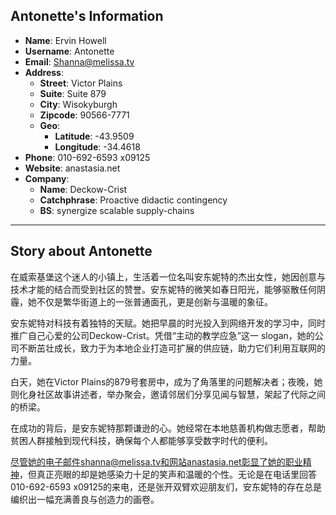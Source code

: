 ## Antonette's Information

- **Name**: Ervin Howell
- **Username**: Antonette
- **Email**: Shanna@melissa.tv
- **Address**: 
  - **Street**: Victor Plains
  - **Suite**: Suite 879
  - **City**: Wisokyburgh
  - **Zipcode**: 90566-7771
  - **Geo**: 
    - **Latitude**: -43.9509
    - **Longitude**: -34.4618
- **Phone**: 010-692-6593 x09125
- **Website**: anastasia.net
- **Company**: 
  - **Name**: Deckow-Crist
  - **Catchphrase**: Proactive didactic contingency
  - **BS**: synergize scalable supply-chains

---

## Story about Antonette

在威索基堡这个迷人的小镇上，生活着一位名叫安东妮特的杰出女性，她因创意与技术才能的结合而受到社区的赞誉。安东妮特的微笑如春日阳光，能够驱散任何阴霾，她不仅是繁华街道上的一张普通面孔，更是创新与温暖的象征。

安东妮特对科技有着独特的天赋。她把早晨的时光投入到网络开发的学习中，同时推广自己心爱的公司Deckow-Crist。凭借“主动的教学应急”这一 slogan，她的公司不断茁壮成长，致力于为本地企业打造可扩展的供应链，助力它们利用互联网的力量。

白天，她在Victor Plains的879号套房中，成为了角落里的问题解决者；夜晚，她则化身社区故事讲述者，举办聚会，邀请邻居们分享见闻与智慧，架起了代际之间的桥梁。

在成功的背后，是安东妮特那颗谦逊的心。她经常在本地慈善机构做志愿者，帮助贫困人群接触到现代科技，确保每个人都能够享受数字时代的便利。

尽管她的电子邮件shanna@melissa.tv和网站anastasia.net彰显了她的职业精神，但真正亮眼的却是她感染力十足的笑声和温暖的个性。无论是在电话里回答010-692-6593 x09125的来电，还是张开双臂欢迎朋友们，安东妮特的存在总是编织出一幅充满善良与创造力的画卷。